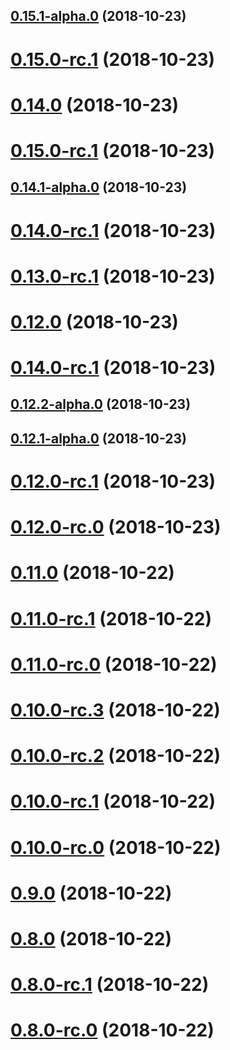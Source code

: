 <a name="0.15.1-alpha.0"></a>
## [0.15.1-alpha.0](https://github.com/ppprevost/test/compare/v0.14.2-alpha.0...v0.15.1-alpha.0) (2018-10-23)



<a name="0.15.0-rc.1"></a>
# [0.15.0-rc.1](https://github.com/ppprevost/test/compare/v0.14.1-alpha.0...v0.15.0-rc.1) (2018-10-23)



<a name="0.14.0"></a>
# [0.14.0](https://github.com/ppprevost/test/compare/18.63.0...v0.14.0) (2018-10-23)



<a name="0.15.0-rc.1"></a>
# [0.15.0-rc.1](https://github.com/ppprevost/test/compare/v0.14.0...v0.15.0-rc.1) (2018-10-23)



<a name="0.14.1-alpha.0"></a>
## [0.14.1-alpha.0](https://github.com/ppprevost/test/compare/v0.12.3-alpha.0...v0.14.1-alpha.0) (2018-10-23)



<a name="0.14.0-rc.1"></a>
# [0.14.0-rc.1](https://github.com/ppprevost/test/compare/v0.12.2-alpha.0...v0.14.0-rc.1) (2018-10-23)



<a name="0.13.0-rc.1"></a>
# [0.13.0-rc.1](https://github.com/ppprevost/test/compare/v0.12.1-alpha.0...v0.13.0-rc.1) (2018-10-23)



<a name="0.12.0"></a>
# [0.12.0](https://github.com/ppprevost/test/compare/18.61.0...v0.12.0) (2018-10-23)



<a name="0.14.0-rc.1"></a>
# [0.14.0-rc.1](https://github.com/ppprevost/test/compare/18.62.0...0.14.0-rc.1) (2018-10-23)



<a name="0.12.2-alpha.0"></a>
## [0.12.2-alpha.0](https://github.com/ppprevost/test/compare/v0.12.1-alpha.0...v0.12.2-alpha.0) (2018-10-23)



<a name="0.12.1-alpha.0"></a>
## [0.12.1-alpha.0](https://github.com/ppprevost/test/compare/18.61.0...0.12.1-alpha.0) (2018-10-23)



<a name="0.12.0-rc.1"></a>
# [0.12.0-rc.1](https://github.com/ppprevost/test/compare/18.55.0...0.12.0-rc.1) (2018-10-23)



<a name="0.12.0-rc.0"></a>
# [0.12.0-rc.0](https://github.com/ppprevost/test/compare/18.55.0...0.12.0-rc.0) (2018-10-23)



<a name="0.11.0"></a>
# [0.11.0](https://github.com/ppprevost/test/compare/18.55.0...0.11.0) (2018-10-22)



<a name="0.11.0-rc.1"></a>
# [0.11.0-rc.1](https://github.com/ppprevost/test/compare/18.54.0...0.11.0-rc.1) (2018-10-22)



<a name="0.11.0-rc.0"></a>
# [0.11.0-rc.0](https://github.com/ppprevost/test/compare/18.54.0...0.11.0-rc.0) (2018-10-22)



<a name="0.10.0-rc.3"></a>
# [0.10.0-rc.3](https://github.com/ppprevost/test/compare/v0.10.0-rc.2...v0.10.0-rc.3) (2018-10-22)



<a name="0.10.0-rc.2"></a>
# [0.10.0-rc.2](https://github.com/ppprevost/test/compare/v0.10.0-rc.1...v0.10.0-rc.2) (2018-10-22)



<a name="0.10.0-rc.1"></a>
# [0.10.0-rc.1](https://github.com/ppprevost/test/compare/v0.9.0...v0.10.0-rc.1) (2018-10-22)



<a name="0.10.0-rc.0"></a>
# [0.10.0-rc.0](https://github.com/ppprevost/test/compare/v0.9.0...v0.10.0-rc.0) (2018-10-22)



<a name="0.9.0"></a>
# [0.9.0](https://github.com/ppprevost/test/compare/v0.8.0...v0.9.0) (2018-10-22)



<a name="0.8.0"></a>
# [0.8.0](https://github.com/ppprevost/test/compare/18.53.0...0.8.0) (2018-10-22)



<a name="0.8.0-rc.1"></a>
# [0.8.0-rc.1](https://github.com/ppprevost/test/compare/v0.7.0...v0.8.0-rc.1) (2018-10-22)



<a name="0.8.0-rc.0"></a>
# [0.8.0-rc.0](https://github.com/ppprevost/test/compare/v0.7.0...v0.8.0-rc.0) (2018-10-22)



